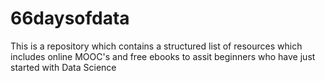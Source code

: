 # 66daysofdata
This is a repository which contains a structured list of resources which includes online MOOC's and free ebooks to assit beginners who have just started with Data Science
